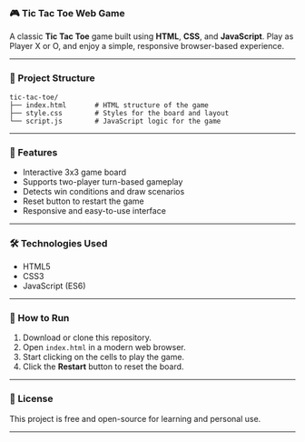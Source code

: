 ### 🎮 Tic Tac Toe Web Game

A classic **Tic Tac Toe** game built using **HTML**, **CSS**, and **JavaScript**. Play as Player X or O, and enjoy a simple, responsive browser-based experience.

---

### 📁 Project Structure

```
tic-tac-toe/
├── index.html       # HTML structure of the game
├── style.css        # Styles for the board and layout
└── script.js        # JavaScript logic for the game
```

---

### 🚀 Features

* Interactive 3x3 game board
* Supports two-player turn-based gameplay
* Detects win conditions and draw scenarios
* Reset button to restart the game
* Responsive and easy-to-use interface

---

### 🛠 Technologies Used

* HTML5
* CSS3
* JavaScript (ES6)

---

### 🔧 How to Run

1. Download or clone this repository.
2. Open `index.html` in a modern web browser.
3. Start clicking on the cells to play the game.
4. Click the **Restart** button to reset the board.

---

### 📄 License

This project is free and open-source for learning and personal use.

---
